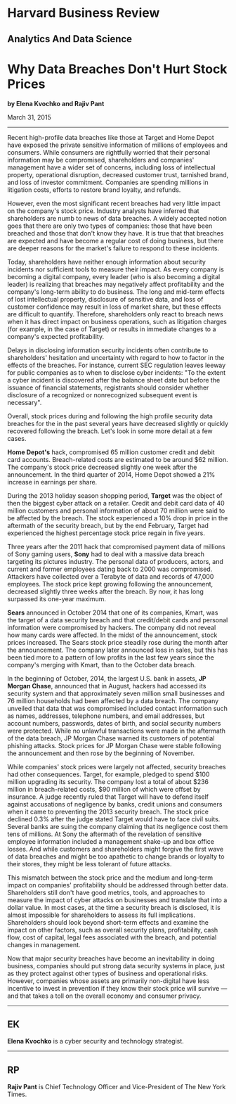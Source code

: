 # Harvard Business Review

## Analytics And Data Science

# Why Data Breaches Don't Hurt Stock Prices

**by Elena Kvochko and Rajiv Pant**

March 31, 2015

---

Recent high-profile data breaches like those at Target and Home Depot have exposed the private sensitive information of millions of employees and consumers. While consumers are rightfully worried that their personal information may be compromised, shareholders and companies' management have a wider set of concerns, including loss of intellectual property, operational disruption, decreased customer trust, tarnished brand, and loss of investor commitment. Companies are spending millions in litigation costs, efforts to restore brand loyalty, and refunds.

However, even the most significant recent breaches had very little impact on the company's stock price. Industry analysts have inferred that shareholders are numb to news of data breaches. A widely accepted notion goes that there are only two types of companies: those that have been breached and those that don't know they have. It is true that that breaches are expected and have become a regular cost of doing business, but there are deeper reasons for the market's failure to respond to these incidents.

Today, shareholders have neither enough information about security incidents nor sufficient tools to measure their impact. As every company is becoming a digital company, every leader (who is also becoming a digital leader) is realizing that breaches may negatively affect profitability and the company's long-term ability to do business. The long and mid-term effects of lost intellectual property, disclosure of sensitive data, and loss of customer confidence may result in loss of market share, but these effects are difficult to quantify. Therefore, shareholders only react to breach news when it has direct impact on business operations, such as litigation charges (for example, in the case of Target) or results in immediate changes to a company's expected profitability.

Delays in disclosing information security incidents often contribute to shareholders' hesitation and uncertainty with regard to how to factor in the effects of the breaches. For instance, current SEC regulation leaves leeway for public companies as to when to disclose cyber incidents: "To the extent a cyber incident is discovered after the balance sheet date but before the issuance of financial statements, registrants should consider whether disclosure of a recognized or nonrecognized subsequent event is necessary".

Overall, stock prices during and following the high profile security data breaches for the in the past several years have decreased slightly or quickly recovered following the breach. Let's look in some more detail at a few cases.

**Home Depot's** hack, compromised 65 million customer credit and debit card accounts. Breach-related costs are estimated to be around $62 million. The company's stock price decreased slightly one week after the announcement. In the third quarter of 2014, Home Depot showed a 21% increase in earnings per share.

During the 2013 holiday season shopping period, **Target** was the object of then the biggest cyber attack on a retailer. Credit and debit card data of 40 million customers and personal information of about 70 million were said to be affected by the breach. The stock experienced a 10% drop in price in the aftermath of the security breach, but by the end February, Target had experienced the highest percentage stock price regain in five years.

Three years after the 2011 hack that compromised payment data of millions of Sony gaming users, **Sony** had to deal with a massive data breach targeting its pictures industry. The personal data of producers, actors, and current and former employees dating back to 2000 was compromised. Attackers have collected over a Terabyte of data and records of 47,000 employees. The stock price kept growing following the announcement, decreased slightly three weeks after the breach. By now, it has long surpassed its one-year maximum.

**Sears** announced in October 2014 that one of its companies, Kmart, was the target of a data security breach and that credit/debit cards and personal information were compromised by hackers. The company did not reveal how many cards were affected. In the midst of the announcement, stock prices increased. The Sears stock price steadily rose during the month after the announcement. The company later announced loss in sales, but this has been tied more to a pattern of low profits in the last few years since the company's merging with Kmart, than to the October data breach.

In the beginning of October, 2014, the largest U.S. bank in assets, **JP Morgan Chase**, announced that in August, hackers had accessed its security system and that approximately seven million small businesses and 76 million households had been affected by a data breach. The company unveiled that data that was compromised included contact information such as names, addresses, telephone numbers, and email addresses, but account numbers, passwords, dates of birth, and social security numbers were protected. While no unlawful transactions were made in the aftermath of the data breach, JP Morgan Chase warned its customers of potential phishing attacks. Stock prices for JP Morgan Chase were stable following the announcement and then rose by the beginning of November.

While companies' stock prices were largely not affected, security breaches had other consequences. Target, for example, pledged to spend $100 million upgrading its security. The company lost a total of about $236 million in breach-related costs, $90 million of which were offset by insurance. A judge recently ruled that Target will have to defend itself against accusations of negligence by banks, credit unions and consumers when it came to preventing the 2013 security breach. The stock price declined 0.3% after the judge stated Target would have to face civil suits. Several banks are suing the company claiming that its negligence cost them tens of millions. At Sony the aftermath of the revelation of sensitive employee information included a management shake-up and box office losses. And while customers and shareholders might forgive the first wave of data breaches and might be too apathetic to change brands or loyalty to their stores, they might be less tolerant of future attacks.

This mismatch between the stock price and the medium and long-term impact on companies' profitability should be addressed through better data. Shareholders still don't have good metrics, tools, and approaches to measure the impact of cyber attacks on businesses and translate that into a dollar value. In most cases, at the time a security breach is disclosed, it is almost impossible for shareholders to assess its full implications. Shareholders should look beyond short-term effects and examine the impact on other factors, such as overall security plans, profitability, cash flow, cost of capital, legal fees associated with the breach, and potential changes in management.

Now that major security breaches have become an inevitability in doing business, companies should put strong data security systems in place, just as they protect against other types of business and operational risks. However, companies whose assets are primarily non-digital have less incentive to invest in prevention if they know their stock price will survive — and that takes a toll on the overall economy and consumer privacy.

---

## EK

**Elena Kvochko** is a cyber security and technology strategist.

---

## RP

**Rajiv Pant** is Chief Technology Officer and Vice-President of The New York Times.